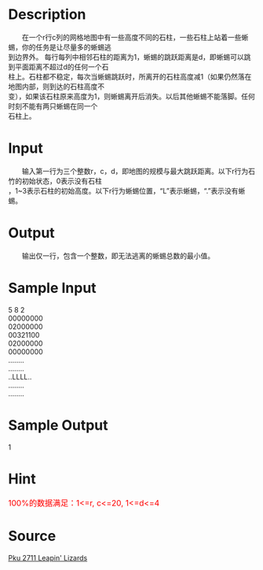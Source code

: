 
# Description

<div class="content"><p>　　在一个r行c列的网格地图中有一些高度不同的石柱，一些石柱上站着一些蜥蜴，你的任务是让尽量多的蜥蜴逃<br/>
到边界外。 每行每列中相邻石柱的距离为1，蜥蜴的跳跃距离是d，即蜥蜴可以跳到平面距离不超过d的任何一个石<br/>
柱上。石柱都不稳定，每次当蜥蜴跳跃时，所离开的石柱高度减1（如果仍然落在地图内部，则到达的石柱高度不<br/>
变），如果该石柱原来高度为1，则蜥蜴离开后消失。以后其他蜥蜴不能落脚。任何时刻不能有两只蜥蜴在同一个<br/>
石柱上。</p></div>

# Input

<div class="content"><p>　　输入第一行为三个整数r，c，d，即地图的规模与最大跳跃距离。以下r行为石竹的初始状态，0表示没有石柱<br/>
，1~3表示石柱的初始高度。以下r行为蜥蜴位置，“L”表示蜥蜴，“.”表示没有蜥蜴。</p></div>

# Output

<div class="content"><p>　　输出仅一行，包含一个整数，即无法逃离的蜥蜴总数的最小值。</p></div>

# Sample Input

<div class="content"><span class="sampledata">5 8 2<br/>
00000000<br/>
02000000<br/>
00321100<br/>
02000000<br/>
00000000<br/>
........<br/>
........<br/>
..LLLL..<br/>
........<br/>
........</span></div>

# Sample Output

<div class="content"><span class="sampledata">1</span></div>

# Hint

<div class="content"><p></p><p><span style="color: rgb(255, 0, 0);"><span style="font-size: medium;">100%的数据满足：1&lt;=r, c&lt;=20, 1&lt;=d&lt;=4</span></span></p><p></p></div>

# Source

<div class="content"><p><a href="problemset.php?search=Pku 2711 Leapin" lizards'="">Pku 2711 Leapin&#39; Lizards</a></p></div>

